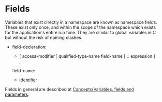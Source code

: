 

Fields
======

Variables that exist directly in a namespace are known as namespace fields. These exist only once, and within the scope of the namespace which exists for the application's entire run time. They are similar to global variables in C but without the risk of naming clashes.

-   field-declaration:

    -   [ access-modifier ] qualified-type-name field-name [ **=** expression ] ;

    field-name:

    -   identifier

Fields in general are described at [Concepts/Variables, fields and parameters](http://wiki.gnome.org/action/show/Projects/Vala/Manual/Export/Vala/Manual/Concepts#Variables,_fields_and_parameters).

